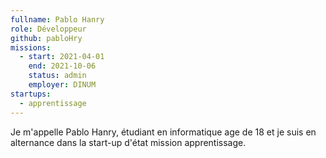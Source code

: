 ```yaml
---
fullname: Pablo Hanry
role: Développeur
github: pabloHry
missions:
  - start: 2021-04-01
    end: 2021-10-06
    status: admin
    employer: DINUM
startups:
  - apprentissage
---
```


Je m'appelle Pablo Hanry, étudiant en informatique age de 18 et je suis en alternance dans la start-up d'état mission apprentissage.

